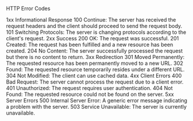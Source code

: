 HTTP Error Codes

1xx Informational Response
100 Continue: The server has received the request headers and the client should proceed to send the request body.
101 Switching Protocols: The server is changing protocols according to the client's request.
2xx Success
200 OK: The request was successful.
201 Created: The request has been fulfilled and a new resource has been created.
204 No Content: The server successfully processed the request but there is no content to return.
3xx Redirection
301 Moved Permanently: The requested resource has been permanently moved to a new URL.
302 Found: The requested resource temporarily resides under a different URL.
304 Not Modified: The client can use cached data.
4xx Client Errors
400 Bad Request: The server cannot process the request due to a client error.
401 Unauthorized: The request requires user authentication.
404 Not Found: The requested resource could not be found on the server.
5xx Server Errors
500 Internal Server Error: A generic error message indicating a problem with the server.
503 Service Unavailable: The server is currently unavailable.
